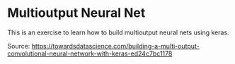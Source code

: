 # Multioutput Neural Net

This is an exercise to learn how to build multioutput neural nets using keras.

Source: https://towardsdatascience.com/building-a-multi-output-convolutional-neural-network-with-keras-ed24c7bc1178
